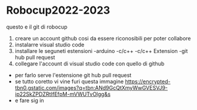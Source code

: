 # Robocup2022-2023
questo e il git di robocup
1. creare un account github cosi da essere riconosibili per poter collabore
2. instalarre visual studio code
3. installare le seguneti estensioni
  -arduino 
  -c/c++
  -c/c++ Extension
  -git hub pull request
4. collegare l'account di visual studio code con quello di github 
 - per farlo serve l'estensione git hub pull request 
- se tutto coretto vi vine furi questa immagine 
https://encrypted-tbn0.gstatic.com/images?q=tbn:ANd9GcQtXmyWwGVESVJ9-ip22SkZPDZRtIfEfpM-mVWUTvOlgg&s
- e fare sig in